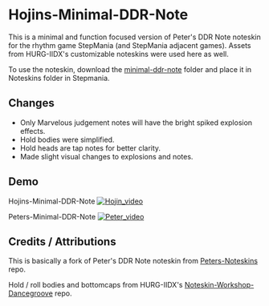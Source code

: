 # Hojins-Minimal-DDR-Note
This is a minimal and function focused version of Peter's DDR Note noteskin for the rhythm game StepMania (and StepMania adjacent games). Assets from HURG-IIDX's customizable noteskins were used here as well. 

To use the noteskin, download the [minimal-ddr-note](minimal-ddr-note) folder and place it in Noteskins folder in Stepmania. 

## Changes
- Only Marvelous judgement notes will have the bright spiked explosion effects.
- Hold bodies were simplified. 
- Hold heads are tap notes for better clarity.
- Made slight visual changes to explosions and notes. 

## Demo
Hojins-Minimal-DDR-Note
[![Hojin_video](thumbnailpath)](videos/minimal_demo.mkv)

Peters-Minimal-DDR-Note
[![Peter_video](thumbnailpath)](videos/peters_demo.mkv)

## Credits / Attributions
This is basically a fork of Peter's DDR Note noteskin from [Peters-Noteskins](https://github.com/Pete-Lawrence/Peters-Noteskins) repo. 

Hold / roll bodies and bottomcaps from HURG-IIDX's [Noteskin-Workshop-Dancegroove](https://github.com/HURG-IIDX/Noteskin-Workshop-DanceGroove) repo. 
